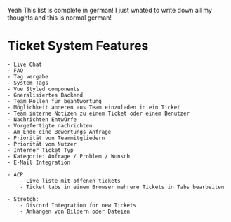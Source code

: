 Yeah This list is complete in german! I just wnated to write down all my thoughts and this is normal german!
# Ticket System Features
    - Live Chat
    - FAQ
    - Tag vergabe
    - System Tags
    - Vue Styled components
    - Gneralisiertes Backend
    - Team Rollen für beantwortung
    - Möglichkeit anderen aus Team einzuladen in ein Ticket
    - Team interne Notizen zu einem Ticket oder einem Benutzer
    - Nachrichten Entwürfe
    - Vorgefertigte nachrichten
    - Am Ende eine Bewertungs Anfrage
    - Priorität von Teammitgliedern
    - Priorität vom Nutzer
    - Interner Ticket Typ
    - Kategorie: Anfrage / Problem / Wunsch
    - E-Mail Integration

    - ACP
        - Live liste mit offenen tickets
        - Ticket tabs in einem Browser mehrere Tickets in Tabs bearbeiten

    - Stretch: 
        - Discord Integration for new Tickets
        - Anhängen von Bildern oder Dateien

